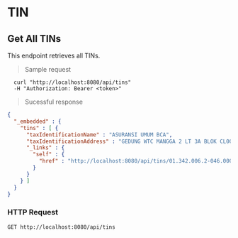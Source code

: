 # TIN

## Get All TINs
This endpoint retrieves all TINs.

> Sample request

```shell
  curl "http://localhost:8080/api/tins"
  -H "Authorization: Bearer <token>"
```

> Sucessful response

```json
{
  "_embedded" : {
    "tins" : [ {
      "taxIdentificationName" : "ASURANSI UMUM BCA",
      "taxIdentificationAddress" : "GEDUNG WTC MANGGA 2 LT 3A BLOK CL003",
      "_links" : {
        "self" : {
          "href" : "http://localhost:8080/api/tins/01.342.006.2-046.000"
        }
      }
    } ]
  }
}
```

### HTTP Request

`GET http://localhost:8080/api/tins`

